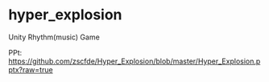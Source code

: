 # hyper_explosion
Unity Rhythm(music) Game



PPt: https://github.com/zscfde/Hyper_Explosion/blob/master/Hyper_Explosion.pptx?raw=true
